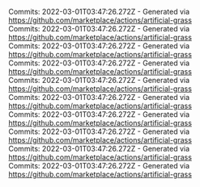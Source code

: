 Commits: 2022-03-01T03:47:26.272Z - Generated via https://github.com/marketplace/actions/artificial-grass
<br>
Commits: 2022-03-01T03:47:26.272Z - Generated via https://github.com/marketplace/actions/artificial-grass
<br>
Commits: 2022-03-01T03:47:26.272Z - Generated via https://github.com/marketplace/actions/artificial-grass
<br>
Commits: 2022-03-01T03:47:26.272Z - Generated via https://github.com/marketplace/actions/artificial-grass
<br>
Commits: 2022-03-01T03:47:26.272Z - Generated via https://github.com/marketplace/actions/artificial-grass
<br>
Commits: 2022-03-01T03:47:26.272Z - Generated via https://github.com/marketplace/actions/artificial-grass
<br>
Commits: 2022-03-01T03:47:26.272Z - Generated via https://github.com/marketplace/actions/artificial-grass
<br>
Commits: 2022-03-01T03:47:26.272Z - Generated via https://github.com/marketplace/actions/artificial-grass
<br>
Commits: 2022-03-01T03:47:26.272Z - Generated via https://github.com/marketplace/actions/artificial-grass
<br>
Commits: 2022-03-01T03:47:26.272Z - Generated via https://github.com/marketplace/actions/artificial-grass
<br>
